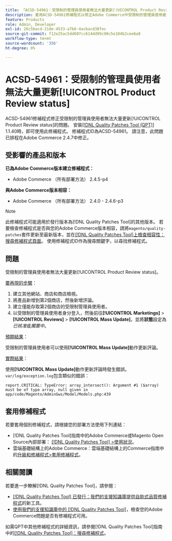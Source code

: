```yaml
---
title: 「ACSD-54961：受限制的管理員使用者無法大量更新[!UICONTROL Product Review status]」
description: 套用ACSD-54961修補程式以修正Adobe Commerce中受限制的管理員使用者無法大量更新產品評論狀態的問題。
feature: Products
role: Admin, Developer
exl-id: 26c5bacd-21de-4533-a7b6-4acbacd38fec
source-git-commit: f12e25ac5dd607cc614dd99c90c5e104b2cee6a8
workflow-type: tm+mt
source-wordcount: '356'
ht-degree: 0%

---
```


# ACSD-54961：受限制的管理員使用者無法大量更新[!UICONTROL Product Review status]

ACSD-54961修補程式修正受限制的管理員使用者無法大量更新[!UICONTROL Product Review status]的問題。 安裝[[!DNL Quality Patches Tool (QPT)]](/help/announcements/adobe-commerce-announcements/magento-quality-patches-released-new-tool-to-self-serve-quality-patches.md) 1.1.40時，即可使用此修補程式。 修補程式ID為ACSD-54961。 請注意，此問題已排程在Adobe Commerce 2.4.7中修正。

## 受影響的產品和版本

**已為Adobe Commerce版本建立修補程式：**

* Adobe Commerce （所有部署方法） 2.4.5-p4

**與Adobe Commerce版本相容：**

* Adobe Commerce （所有部署方法） 2.4.0 - 2.4.6-p3

>[!NOTE]
>
>此修補程式可能適用於發行版本為[!DNL Quality Patches Tool]的其他版本。 若要檢查修補程式是否與您的Adobe Commerce版本相容，請將`magento/quality-patches`套件更新至最新版本，並在[[!DNL Quality Patches Tool]上檢查相容性：搜尋修補程式頁面](https://experienceleague.adobe.com/tools/commerce-quality-patches/index.html)。 使用修補程式ID作為搜尋關鍵字，以尋找修補程式。

## 問題

受限制的管理員使用者無法大量更新[!UICONTROL Product Review status]。

<u>要再現的步驟</u>：

1. 建立其他網站、商店和商店檢視。
1. 將產品新增到第2個商店，然後新增評論。
1. 建立僅能存取第2個商店的受限制管理員使用者。
1. 以受限制的管理員使用者身分登入，然後前往&#x200B;**[!UICONTROL  Marketings]** > **[!UICONTROL Reviews]** > **[!UICONTROL Mass Update]**，並將&#x200B;**狀態**&#x200B;設定為&#x200B;*已核准*&#x200B;或&#x200B;*擱置中*。

<u>預期結果</u>：

受限制的管理員使用者可以使用&#x200B;**[!UICONTROL Mass Update]**&#x200B;動作更新評論。

<u>實際結果</u>：

使用&#x200B;**[!UICONTROL Mass Update]**&#x200B;動作更新評論時發生錯誤。<br>
`var/log/exception.log`包含類似的錯誤：

```
report.CRITICAL: TypeError: array_intersect(): Argument #1 ($array) must be of type array, null given in app/code/Magento/AdminGws/Model/Models.php:439
```

## 套用修補程式

若要套用個別修補程式，請根據您的部署方法使用下列連結：

* [!DNL Quality Patches Tool]指南中的Adobe Commerce或Magento Open Source內部部署： [[!DNL Quality Patches Tool] >使用狀況](https://experienceleague.adobe.com/docs/commerce-operations/tools/quality-patches-tool/usage.html)。
* 雲端基礎結構上的Adobe Commerce：雲端基礎結構上的Commerce指南中的[升級和修補程式>套用修補程式](https://experienceleague.adobe.com/docs/commerce-cloud-service/user-guide/develop/upgrade/apply-patches.html)。

## 相關閱讀

若要進一步瞭解[!DNL Quality Patches Tool]，請參閱：

* [[!DNL Quality Patches Tool] 已發行：我們的支援知識庫提供自助式品質修補程式](/help/announcements/adobe-commerce-announcements/magento-quality-patches-released-new-tool-to-self-serve-quality-patches.md)的新工具。
* [使用我們的支援知識庫中的 [!DNL Quality Patches Tool]](/help/support-tools/patches-available-in-qpt-tool/check-patch-for-magento-issue-with-magento-quality-patches.md)，檢查您的Adobe Commerce問題是否有修補程式可用。

如需QPT中其他修補程式的詳細資訊，請參閱[!DNL Quality Patches Tool]指南中的[[!DNL Quality Patches Tool]：搜尋修補程式](https://experienceleague.adobe.com/tools/commerce-quality-patches/index.html)。
